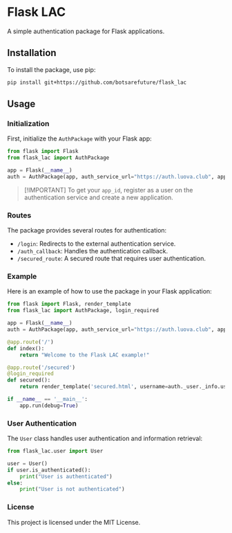 # Flask LAC

A simple authentication package for Flask applications.

## Installation

To install the package, use pip:

```sh
pip install git+https://github.com/botsarefuture/flask_lac
```

## Usage

### Initialization

First, initialize the `AuthPackage` with your Flask app:

```python
from flask import Flask
from flask_lac import AuthPackage

app = Flask(__name__)
auth = AuthPackage(app, auth_service_url="https://auth.luova.club", app_id="your_app_id")
```

> [!IMPORTANT] To get your `app_id`, register as a user on the authentication service and create a new application.

### Routes

The package provides several routes for authentication:

- `/login`: Redirects to the external authentication service.
- `/auth_callback`: Handles the authentication callback.
- `/secured_route`: A secured route that requires user authentication.

### Example

Here is an example of how to use the package in your Flask application:

```python
from flask import Flask, render_template
from flask_lac import AuthPackage, login_required

app = Flask(__name__)
auth = AuthPackage(app, auth_service_url="https://auth.luova.club", app_id="your_app_id")

@app.route('/')
def index():
    return "Welcome to the Flask LAC example!"

@app.route('/secured')
@login_required
def secured():
    return render_template('secured.html', username=auth._user._info.username)

if __name__ == '__main__':
    app.run(debug=True)
```

### User Authentication

The `User` class handles user authentication and information retrieval:

```python
from flask_lac.user import User

user = User()
if user.is_authenticated():
    print("User is authenticated")
else:
    print("User is not authenticated")
```

### License

This project is licensed under the MIT License.
